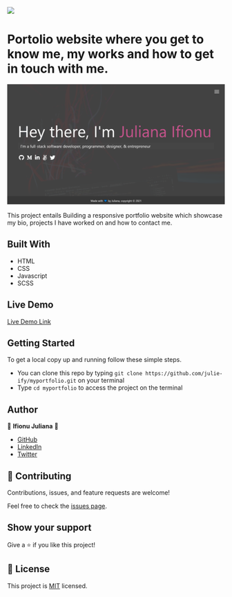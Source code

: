 ![](https://img.shields.io/badge/Microverse-blueviolet)

# Portolio website where you get to know me, my works and how to get in touch with me.

> 

![screenshot](./images/portfolio-img.png)


This project entails Building a responsive portfolio website which showcase my bio, projects I have worked on and how to contact me.

## Built With

- HTML
- CSS
- Javascript
- SCSS

## Live Demo

[Live Demo Link](https://julie-ify.github.io/myportfolio/)

## Getting Started

To get a local copy up and running follow these simple steps.

- You can clone this repo by typing `git clone https://github.com/julie-ify/myportfolio.git` on your terminal
- Type `cd myportfolio` to access the project on the terminal

## Author

👤 **Ifionu Juliana** 💖

- [GitHub](https://github.com/julie-ify)
- [LinkedIn](https://www.linkedin.com/in/e-ifionu/)
- [Twitter](https://twitter.com/juliana_ifionu)

## 🤝 Contributing

Contributions, issues, and feature requests are welcome!

Feel free to check the [issues page](https://github.com/julie-ify/myportfolio/issues).

## Show your support

Give a ⭐️ if you like this project!

## 📝 License

This project is [MIT](./MIT.md) licensed.
